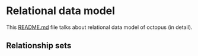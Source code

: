 # Relational data model
This [README.md](README.md) file talks about relational data model of octopus (in detail).  

## Relationship sets


